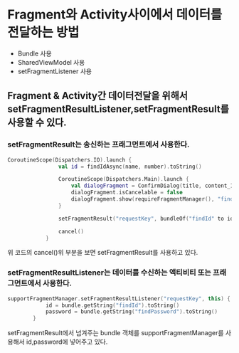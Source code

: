 # Fragment와 Activity사이에서 데이터를 전달하는 방법
  * Bundle 사용
  * SharedViewModel 사용
  * setFragmentListener 사용

## Fragment & Activity간 데이터전달을 위해서 setFragmentResultListener,setFragmentResult를 사용할 수 있다.

### setFragmentResult는 송신하는 프래그먼트에서 사용한다.

~~~kotlin
CoroutineScope(Dispatchers.IO).launch {
                val id = findIdAsync(name, number).toString()

                CoroutineScope(Dispatchers.Main).launch {
                    val dialogFragment = ConfirmDialog(title, content_1, id, 0)
                    dialogFragment.isCancelable = false
                    dialogFragment.show(requireFragmentManager(), "findIdProcess")
                }

                setFragmentResult("requestKey", bundleOf("findId" to id))

                cancel()
            }
~~~

위 코드의 cancel()위 부분을 보면 setFragmentResult를 사용하고 있다.

### setFragmentResultListener는 데이터를 수신하는 액티비티 또는 프래그먼트에서 사용한다.

~~~kotlin
supportFragmentManager.setFragmentResultListener("requestKey", this) { requestKey, bundle ->
            id = bundle.getString("findId").toString()
            password = bundle.getString("findPassword").toString()
        }
~~~

setFragmentResult에서 넘겨주는 bundle 객체를 supportFragmentManager를 사용해서 id,password에 넣어주고 있다.


